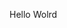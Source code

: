 Hello Wolrd


































































































































































































































































































































